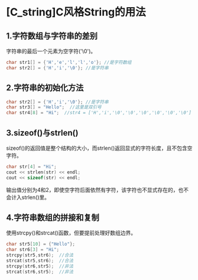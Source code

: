 # [C_string]C风格String的用法

## 1.字符数组与字符串的差别

字符串的最后一个元素为空字符('\0')。

```C++
char str1[] = {'H','e','l','l','o'}; //是字符数组
char str2[] = {'H','i','\0'}; //是字符串
```

## 2.字符串的初始化方法

```C++
char str2[] = {'H','i','\0'}; //是字符串
char str3[] = "Hello";  //这里是双引号
char str4[8] = "Hi";  //str4 = ['H','i','\0','\0','\0','\0','\0','\0'] 
```

## 3.sizeof()与strlen()

sizeof()的返回值是整个结构的大小，而strlen()返回显式的字符长度，且不包含空字符。

```C++
char str[4] = "Hi";
cout << strlen(str) << endl;
cout << sizeof(str) << endl;
```

输出值分别为4和2，即使空字符后面依然有字符，该字符也不显式存在的，也不会计入strlen()里。

## 4.字符串数组的拼接和复制

使用strcpy()和strcat()函数，但要提前处理好数组边界。

```C++
char str5[10] = {"Hello"};
char str6[3] = "Hi";
strcpy(str5,str6);  //合法
strcat(str5,str6);  //合法
strcpy(str6,str5);  //非法
strcat(str6,str5);  //非法
```
